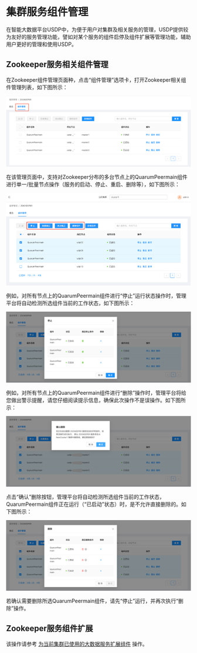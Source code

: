 # 集群服务组件管理

在智能大数据平台USDP中，为便于用户对集群及相关服务的管理，USDP提供较为友好的服务管理功能，譬如对某个服务的组件启停及组件扩展等管理功能，辅助用户更好的管理和使用USDP。



## Zookeeper服务相关组件管理

在Zookeeper组件管理页面种，点击“组件管理”选项卡，打开Zookeeper相关组件管理列表，如下图所示：

![img](../../images/xc_aarch64_2.0.x/guide/service/storage_zk_subpart.png)

在该管理页面中，支持对Zookeeper分布的多台节点上的QuarumPeermain组件进行单一/批量节点操作（服务的启动、停止、重启、删除等），如下图所示：

![img](../../images/xc_aarch64_2.0.x/guide/service/storage_zk_subpart_operate.png)

例如，对所有节点上的QuarumPeermain组件进行“停止”运行状态操作时，管理平台将自动检测所选组件当前的工作状态，如下图所示：

![img](../../images/xc_aarch64_2.0.x/guide/service/storage_zk_subpart_operate_stop.png)

例如，对所有节点上的QuarumPeermain组件进行“删除”操作时，管理平台将给您做出警示提醒，请您仔细阅读提示信息，确保此次操作不是误操作。如下图所示：

![img](../../images/xc_aarch64_2.0.x/guide/service/storage_zk_subpart_operate_delete.png)

点击“确认”删除按钮，管理平台将自动检测所选组件当前的工作状态，QuarumPeermain组件正在运行（“已启动”状态）时，是不允许直接删除的。如下图所示：

![img](../../images/xc_aarch64_2.0.x/guide/service/storage_zk_subpart_operate_delete_true.png)

若确认需要删除所选QuarumPeermain组件，请先“停止”运行，并再次执行“删除”操作。



## Zookeeper服务组件扩展

该操作请参考 [为当前集群已使用的大数据服务扩展组件](usdpdc/xc_aarch64_2.0.x/guide/service_extension?id=_2-为当前集群已使用的大数据服务扩展组件) 操作。



